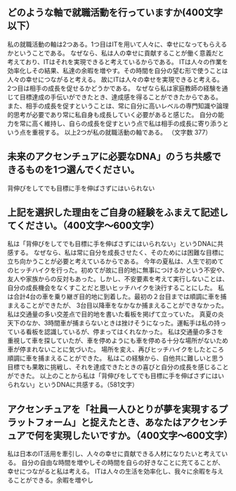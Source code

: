 ## どのような軸で就職活動を行っていますか(400文字以下）
私の就職活動の軸は2つある。1つ目はITを用いて人々に、幸せになってもらえるかということである。
なぜなら、私は人の幸せに貢献することが働く意義だと考えており、ITはそれを実現できると考えているからである。
ITは人々の作業を効率化しその結果、私達の余暇を増やす。その時間を自分の望む形で使うことは人々の幸せにつながると考える。
故にITは人々の幸せを実現できると考える。
2つ目は相手の成長を促せるかどうかである。
なぜなら私は家庭教師の経験を通じて目標達成の手伝いができたとき、達成感を得ることができたからである。
また、相手の成長を促すということは、常に自分に高いレベルの専門知識や論理的思考が必要であり常に私自身も成長していく必要があると感じた。
自分の能力を常に高く維持し、自らの成長を促すという点で私は相手の成長に寄り添うという点を重視する。
以上2つが私の就職活動の軸である。
（文字数 377）

## 未来のアクセンチュアに必要なDNA」のうち共感できるものを1つ選んでください。
背伸びをしてでも目標に手を伸ばさずにはいられない

## 上記を選択した理由をご自身の経験をふまえて記述してください。（400文字〜600文字）
私は「背伸びをしてでも目標に手を伸ばさずにはいられない」というDNAに共感する。
なぜなら、私は常に自分を成長させたく、そのためには困難な目標に立ち向かうことが必要と考えているからである。
今年の夏私は、人生で初めてのヒッチハイクを行った。初めてが故に目的地に無事につけるかという不安や、
友人や家族からの反対もあった。しかし、不安要素を考えて実行しないことは、自分の成長機会をなくすことだと思いヒッチハイクを決行することにした。
私は合計4台の車を乗り継ぎ目的地に到着した。最初の２台目までは順調に車を捕まえることができたが、
3台目以降車をなかなか捕まえることができなかった。私は交通量の多い交差点で目的地を書いた看板を掲げて立っていた。
真夏の炎天下のなか、3時間車が捕まらないときは挫けそうになった。運転手は私の持っている看板を認識しているが、停まってはくれなかった。
私は交通量の多さを重視して車を探していたが、車を停めようにも車を停める十分な場所がないため車が停まれないことに気づいた。
場所を変え、再びヒッチハイクをしたところ順調に車を捕まえることができた。
私はこの経験から、自他共に難しいと思う目標でも果敢に挑戦し、それを達成できたときの喜びと自分の成長を感じることができた。
以上のことから私は「背伸びをしてでも目標に手を伸ばさずにはいられない」というDNAに共感する。（581文字）

## アクセンチュアを「社員一人ひとりが夢を実現するプラットフォーム」と捉えたとき、あなたはアクセンチュアで何を実現したいですか。（400文字〜600文字）
私は日本のIT活用を牽引し、人々の幸せに貢献できる人材になりたいと考えている。
自分の自由な時間を増やしその時間を自らの好きなことに充てることが、幸せにつながると私は考える。
ITは人々の生活を効率化し、我々に余暇を与えることができる。余暇を増やし
